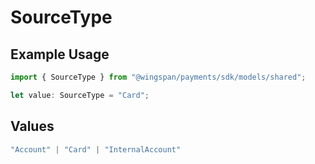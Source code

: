 # SourceType

## Example Usage

```typescript
import { SourceType } from "@wingspan/payments/sdk/models/shared";

let value: SourceType = "Card";
```

## Values

```typescript
"Account" | "Card" | "InternalAccount"
```